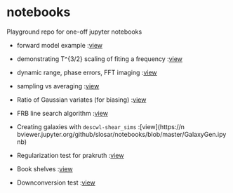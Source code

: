 # notebooks
Playground repo for one-off jupyter notebooks

* forward model example 
:[view](https://nbviewer.jupyter.org/github/slosar/notebooks/blob/master/forward_model_fitting_demo.ipynb)

* demonstrating T^{3/2} scaling of fiting a frequency :[view](https://nbviewer.jupyter.org/github/slosar/notebooks/blob/master/frequency_fit.ipynb)

* dynamic range, phase errors, FFT imaging :[view](https://nbviewer.jupyter.org/github/slosar/notebooks/blob/master/dynamic_rnage_fft.ipynb)

* sampling vs averaging 
:[view](https://nbviewer.jupyter.org/github/slosar/notebooks/blob/master/sampling_vs_averaging.ipynb)

* Ratio of Gaussian variates (for biasing) 
:[view](https://nbviewer.jupyter.org/github/slosar/notebooks/blob/master/GaussRations.ipynb)

* FRB line search algorithm 
:[view](https://nbviewer.jupyter.org/github/slosar/notebooks/blob/master/FRB_algo.ipynb)

* Creating galaxies with `descwl-shear_sims`
:[view](https://n bviewer.jupyter.org/github/slosar/notebooks/blob/master/GalaxyGen.ipynb)

* Regularization test for prakruth 
:[view](https://nbviewer.jupyter.org/github/slosar/notebooks/blob/master/regularization_test.ipynb)

* Book shelves 
:[view](https://nbviewer.jupyter.org/github/slosar/notebooks/blob/master/police.ipynb)

* Downconversion test
:[view](https://nbviewer.jupyter.org/github/slosar/notebooks/blob/master/downconversion_test.ipynb)

